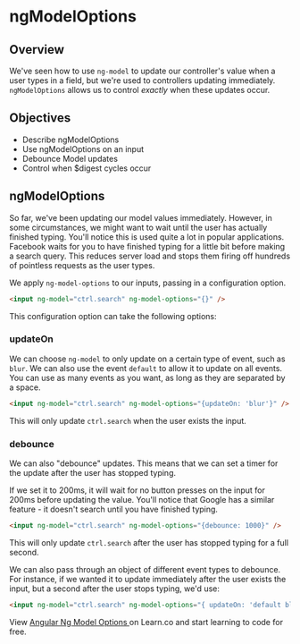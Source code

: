 # ngModelOptions

## Overview

We've seen how to use `ng-model` to update our controller's value when a user types in a field, but we're used to controllers updating immediately. `ngModelOptions` allows us to control *exactly* when these updates occur.

## Objectives

- Describe ngModelOptions
- Use ngModelOptions on an input
- Debounce Model updates
- Control when $digest cycles occur

## ngModelOptions

So far, we've been updating our model values immediately. However, in some circumstances, we might want to wait until the user has actually finished typing. You'll notice this is used quite a lot in popular applications. Facebook waits for you to have finished typing for a little bit before making a search query. This reduces server load and stops them firing off hundreds of pointless requests as the user types.

We apply `ng-model-options` to our inputs, passing in a configuration option.

```html
<input ng-model="ctrl.search" ng-model-options="{}" />
```

This configuration option can take the following options:

### updateOn

We can choose `ng-model` to only update on a certain type of event, such as `blur`. We can also use the event `default` to allow it to update on all events. You can use as many events as you want, as long as they are separated by a space.

```html
<input ng-model="ctrl.search" ng-model-options="{updateOn: 'blur'}" />
```

This will only update `ctrl.search` when the user exists the input.

### debounce

We can also "debounce" updates. This means that we can set a timer for the update after the user has stopped typing.

If we set it to 200ms, it will wait for no button presses on the input for 200ms before updating the value. You'll notice that Google has a similar feature - it doesn't search until you have finished typing.

```html
<input ng-model="ctrl.search" ng-model-options="{debounce: 1000}" />
```

This will only update `ctrl.search` after the user has stopped typing for a full second.

We can also pass through an object of different event types to debounce. For instance, if we wanted it to update immediately after the user exists the input, but a second after the user stops typing, we'd use:

```html
<input ng-model="ctrl.search" ng-model-options="{ updateOn: 'default blur', debounce: {'default': 1000, 'blur': 0} }" />
```

<p data-visibility='hidden'>View <a href='https://learn.co/lessons/angular-ng-model-options-readme'>Angular Ng Model Options </a> on Learn.co and start learning to code for free.</p>
